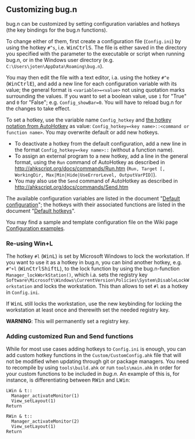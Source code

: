 ## Customizing bug.n

bug.n can be customized by setting configuration variables and hotkeys (the key
bindings for the bug.n functions).

To change either of them, first create a configuration file (`Config.ini`) by
using the hotkey `#^s`, i.e. <kbd>Win</kbd><kbd>Ctrl</kbd><kbd>S</kbd>. The
file is either saved in the directory you specified with the parameter to the
executable or script when running bug.n, or in the Windows user directory
(e.g. `C:\Users\joten\AppData\Roaming\bug.n`).

You may then edit the file with a text editor, i.a. using the hotkey `#^e`
(<kbd>Win</kbd><kbd>Ctrl</kbd><kbd>E</kbd>), and add a new line for each
configuration variable with its value; the general format is
`<variable>=<value>` not using quotation marks surrounding the values.
If you want to set a boolean value, use `1` for "True" and `0` for "False";
e.g. `Config_showBar=0`. You will have to reload bug.n for the changes to take
effect.

To set a hotkey, use the variable name `Config_hotkey` and [the hotkey notation
from AutoHotkey](http://ahkscript.org/docs/Hotkeys.htm) as value:
`Config_hotkey=<key name>::<command or function name>`.
You may overwrite default or add new hotkeys.
* To deactivate a hotkey from the default configuration, add a new line in the
format `Config_hotkey=<key name>::` (without a function name).
* To assign an external program to a new hotkey, add a line in the general
format, using the `Run` command of AutoHotkey as described in
http://ahkscript.org/docs/commands/Run.htm (`Run, Target [, WorkingDir,
Max|Min|Hide|UseErrorLevel, OutputVarPID]`).
* You may also use the `Send` command of AutoHotkey as described in
http://ahkscript.org/docs/commands/Send.htm

The available configuration variables are listed in the document
"[Default configuration](./Default_configuration.md)"; the hotkeys with their
associated functions are listed in the document
"[Default hotkeys](./Default_hotkeys.md)".

You may find a sample and template configuration file on the Wiki page
[Configuration examples](https://github.com/fuhsjr00/bug.n/wiki/Configuration-examples).

### Re-using Win+L

The hotkey `#l` (<kbd>Win</kbd><kbd>L</kbd>) is set by Microsoft Windows to
lock the workstation. If you want to use it as a hotkey in bug.n, you can bind
another hotkey, e.g. `#^+l`
(<kbd>Win</kbd><kbd>Ctrl</kbd><kbd>Shift</kbd><kbd>L</kbd>), to the lock
function by using the bug.n-function `Manager_lockWorkStation()`, which i.a.
sets the registry key
`Software\Microsoft\Windows\CurrentVersion\Policies\System\DisableLockWorkstation`
and locks the workstation. This than allows to set `#l` as a hotkey in
`Config.ini`.

If <kbd>Win</kbd><kbd>L</kbd> still locks the workstation, use the new
keybinding for locking the workstation at least once and therewith set the
needed registry key.

**WARNING**: This will permanently set a registry key.

### Adding customized Run and Send functions

While for most use cases adding hotkeys to `Config.ini` is enough, you can add custom hotkey functions in the ```Custom/CustomConfig.ahk``` file that will not be modified when updating through git or package managers.
You need to recompile by using ```tools\build.ahk``` or run ```tools\main.ahk``` in order for your custom functions to be included in *bug.n*. An example of this is, for instance, is differentiating between <kbd>RWin</kbd> and <kbd>LWin</kbd>:
```
LWin & t::
  Manager_activateMonitor(1)
  View_setLayout(1)
Return

RWin & t::
  Manager_activateMonitor(2)
  View_setLayout(1)
Return
```
